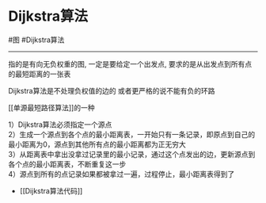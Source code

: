 # Dijkstra算法

#图 #Dijkstra算法 


---
指的是有向无负权重的图, 一定是要给定一个出发点, 要求的是从出发点到所有点的最短距离的一张表  

Dijkstra算法是不处理负权值的边的 或者更严格的说不能有负的环路

[[单源最短路径算法]]的一种

1）Dijkstra算法必须指定一个源点  
2）生成一个源点到各个点的最小距离表，一开始只有一条记录，即原点到自己的最小距离为0，源点到其他所有点的最小距离都为正无穷大  
3）从距离表中拿出没拿过记录里的最小记录，通过这个点发出的边，更新源点到各个点的最小距离表，不断重复这一步  
4）源点到所有的点记录如果都被拿过一遍，过程停止，最小距离表得到了  

- [[Dijkstra算法代码]]
